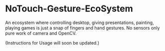 # NoTouch-Gesture-EcoSystem
An ecosystem where controlling desktop, giving presentations, painting, playing games is just a snap of fingers and hand gestures. No sensors only pure work of camera and OpenCV.

(Instructions for Usage will soon be updated.)
